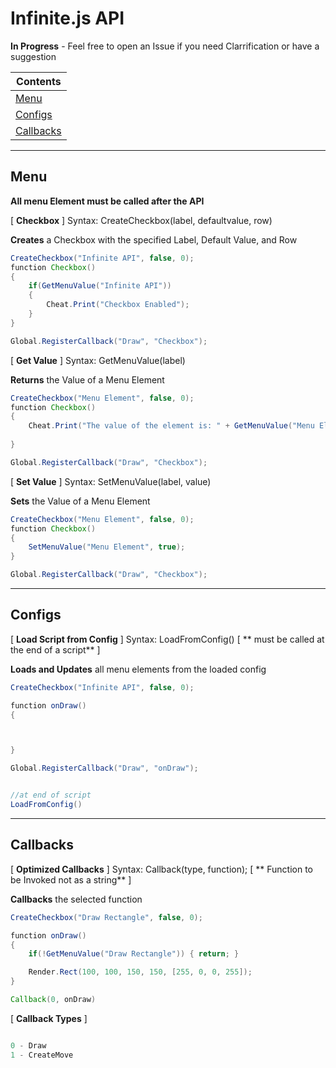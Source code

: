 # Infinite.js API

**In Progress** - Feel free to open an Issue if you need Clarrification or have a suggestion 

<a name="-1"></a>

|Contents|
|--------|
|[Menu](#0)|
|[Configs](#1)|
|[Callbacks](#2)|

---

## <a name="0"></a>Menu

**All menu Element must be called after the API**

[ **Checkbox** ]
Syntax: CreateCheckbox(label, defaultvalue, row)

**Creates** a Checkbox with the specified Label, Default Value, and Row 

```java
CreateCheckbox("Infinite API", false, 0);
function Checkbox()
{
    if(GetMenuValue("Infinite API"))
    {
        Cheat.Print("Checkbox Enabled");
    }
}

Global.RegisterCallback("Draw", "Checkbox");
```

[ **Get Value** ]
Syntax: GetMenuValue(label)

**Returns** the Value of a Menu Element

```java
CreateCheckbox("Menu Element", false, 0);
function Checkbox()
{
    Cheat.Print("The value of the element is: " + GetMenuValue("Menu Element"));
  
}

Global.RegisterCallback("Draw", "Checkbox");
```

[ **Set Value** ]
Syntax: SetMenuValue(label, value)

**Sets** the Value of a Menu Element

```java
CreateCheckbox("Menu Element", false, 0);
function Checkbox()
{
    SetMenuValue("Menu Element", true);
}

Global.RegisterCallback("Draw", "Checkbox");
```
---

## <a name="1"></a>Configs
[ **Load Script from Config** ]
Syntax: LoadFromConfig() [ ** must be called at the end of a script** ]

**Loads and Updates** all menu elements from the loaded config

```java
CreateCheckbox("Infinite API", false, 0);

function onDraw()
{



}

Global.RegisterCallback("Draw", "onDraw");


//at end of script
LoadFromConfig()
```

---

## <a name="2"></a>Callbacks

[ **Optimized Callbacks** ]
Syntax: Callback(type, function); [ ** Function to be Invoked not as a string** ]

**Callbacks** the selected function


```java
CreateCheckbox("Draw Rectangle", false, 0);

function onDraw()
{
    if(!GetMenuValue("Draw Rectangle")) { return; }

    Render.Rect(100, 100, 150, 150, [255, 0, 0, 255]);
}

Callback(0, onDraw)

```

[ **Callback Types** ]
```java

0 - Draw
1 - CreateMove

```


